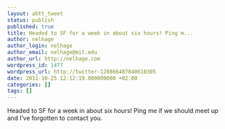 ```yaml
---
layout: aktt_tweet
status: publish
published: true
title: Headed to SF for a week in about six hours! Ping m...
author: nelhage
author_login: nelhage
author_email: nelhage@mit.edu
author_url: http://nelhage.com
wordpress_id: 1477
wordpress_url: http://twitter-128866487040610305
date: 2011-10-25 12:12:19.000000000 +02:00
categories: []
tags: []
---
```

Headed to SF for a week in about six hours! Ping me if we should meet up and I've forgotten to contact you.
